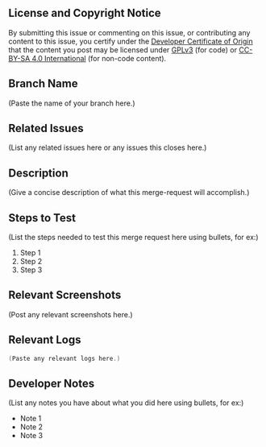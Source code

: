 ## License and Copyright Notice

By submitting this issue or commenting on this issue, or contributing any content to this issue, you certify under the [Developer Certificate of Origin](https://developercertificate.org/) that the content you post may be licensed under [GPLv3](https://www.gnu.org/licenses/gpl-3.0.en.html) (for code) or [CC-BY-SA 4.0 International](https://creativecommons.org/licenses/by-sa/4.0/) (for non-code content).

<!--
## Use of Template

For each of the following sections, replace the text enclosed in parentheses with the requested information 'below' the section title.
-->

## Branch Name

(Paste the name of your branch here.)

## Related Issues

(List any related issues here or any issues this closes here.)

## Description

(Give a concise description of what this merge-request will accomplish.)

## Steps to Test

(List the steps needed to test this merge request here using bullets, for ex:)

1. Step 1
2. Step 2
3. Step 3

## Relevant Screenshots

(Post any relevant screenshots here.)

## Relevant Logs

```java
(Paste any relevant logs here.)
```

## Developer Notes

(List any notes you have about what you did here using bullets, for ex:)

- Note 1
- Note 2
- Note 3

<!--
## GitLab UI

Be sure to include any of the following using GitLab's UI (not description) if applicable:
- Assignees
- Reviewers
- Labels (Component, Type, Status...)
- Merge request dependencies (If applicable)
-->